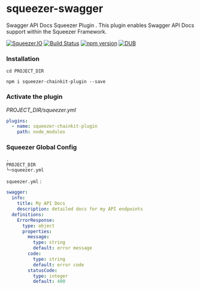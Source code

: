 # squeezer-swagger
Swagger API Docs Squeezer Plugin  . This plugin enables Swagger API Docs support within the Squeezer Framework.

[![Squeezer.IO](https://cdn.rawgit.com/SqueezerIO/squeezer/9a010c35/docs/gitbook/images/badge.svg)](https://Squeezer.IO)
[![Build Status](https://travis-ci.org/SqueezerIO/squeezer-swagger.svg?branch=master)](https://travis-ci.org/SqueezerIO/squeezer-swagger)
[![npm version](https://badge.fury.io/js/squeezer-swagger.svg)](https://badge.fury.io/js/squeezer-swagger)
[![DUB](https://img.shields.io/dub/l/vibe-d.svg)]()

### Installation

`cd PROJECT_DIR`

`npm i squeezer-chainkit-plugin --save`

### Activate the plugin

*PROJECT_DIR/squeezer.yml*

```yaml
plugins:
  - name: squeezer-chainkit-plugin
    path: node_modules
```

### Squeezer Global Config

```
.
PROJECT_DIR
└─squeezer.yml
```

`squeezer.yml` :

```yaml
swagger:
  info:
    title: My API Docs
    description: detailed docs for my API endpoints
  definitions:
    ErrorResponse:
      type: object
      properties:
        message:
          type: string
          default: error message
        code:
          type: string
          default: error code
        statusCode:
          type: integer
          default: 400
```          